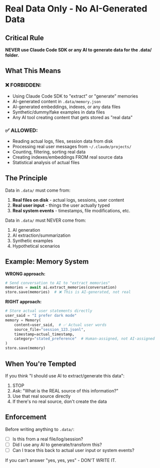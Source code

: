 # Real Data Only - No AI-Generated Data

## Critical Rule

**NEVER use Claude Code SDK or any AI to generate data for the .data/ folder.**

## What This Means

### ❌ FORBIDDEN:
- Using Claude Code SDK to "extract" or "generate" memories
- AI-generated content in `.data/memory.json`
- AI-generated embeddings, indexes, or any data files
- Synthetic/dummy/fake examples in data files
- Any AI tool creating content that gets stored as "real data"

### ✅ ALLOWED:
- Reading actual logs, files, session data from disk
- Processing real user messages from `~/.claude/projects/`
- Counting, filtering, sorting real data
- Creating indexes/embeddings FROM real source data
- Statistical analysis of actual files

## The Principle

Data in `.data/` must come from:
1. **Real files on disk** - actual logs, sessions, user content
2. **Real user input** - things the user actually typed
3. **Real system events** - timestamps, file modifications, etc.

Data in `.data/` must NEVER come from:
1. AI generation
2. AI extraction/summarization
3. Synthetic examples
4. Hypothetical scenarios

## Example: Memory System

**WRONG approach:**
```python
# Send conversation to AI to "extract memories"
memories = await ai.extract_memories(conversation)
store.save(memories)  # ❌ This is AI-generated, not real
```

**RIGHT approach:**
```python
# Store actual user statements directly
user_said = "I prefer dark mode"
memory = Memory(
    content=user_said,  # ✅ Actual user words
    source_file="session_123.jsonl",
    timestamp=actual_timestamp,
    category="stated_preference"  # Human-assigned, not AI-assigned
)
store.save(memory)
```

## When You're Tempted

If you think "I should use AI to extract/generate this data":
1. STOP
2. Ask: "What is the REAL source of this information?"
3. Use that real source directly
4. If there's no real source, don't create the data

## Enforcement

Before writing anything to `.data/`:
- [ ] Is this from a real file/log/session?
- [ ] Did I use any AI to generate/transform this?
- [ ] Can I trace this back to actual user input or system events?

If you can't answer "yes, yes, yes" - DON'T WRITE IT.
